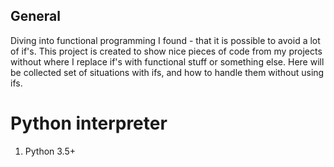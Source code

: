 ## General
Diving into functional programming I found - that it is possible to avoid a lot of if's.
This project is created to show nice pieces of code from my projects without where I replace if's with functional stuff or something else.
Here will be collected set of situations with ifs, and how to handle them without using ifs.

# Python interpreter

1. Python 3.5+
